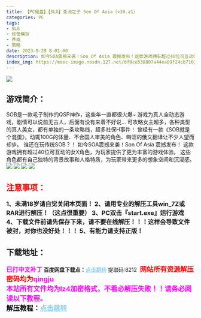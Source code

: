 ```yaml
---
title: 【PC硬盘】【SLG】亚洲之子 Son Of Asia（v30.a1）
categories: PC
tags:
- SLG
- 经营模拟
- 养成
- 策略
date: 2023-9-29 8:01:00
description: 如今SOA震撼来袭！Son Of Asia 震撼发布！这款游戏拥有超过40位可互动的女X角色，为玩家提供了更为丰富的游戏体验。这些角色都有自己独特的背景故事和人格特质，为玩家带来更多的想象空间和沉浸感。
index_img: https://mooc-image.nosdn.127.net/6f0ce538807a44ea89f24cb7103b3a2d.webp
---
```

![](https://mooc-image.nosdn.127.net/6f0ce538807a44ea89f24cb7103b3a2d.webp)
## 游戏简介：
SOB是一款毛子制作的QSP神作，这些年一直都很火爆~
游戏为真人全动态游戏，剧情可以说前无古人，后面有没有来着不好说...
可攻略女主超多，各种类型的真人美女，都有单独的一条攻略线，超多社保H事件！
曾经有一款《SOB就是个混蛋》，动辄100G的体量、不合国人审美的角色、晦涩的俄文翻译让不少人望而却步。
谁还在玩传统SOB？！
如今SOA震撼来袭！Son Of Asia 震撼发布！
这款游戏拥有超过40位可互动的女X角色，为玩家提供了更为丰富的游戏体验。
这些角色都有自己独特的背景故事和人格特质，为玩家带来更多的想象空间和沉浸感。
![](https://files.superbed.cn/store/superbed/a8/b0/64cf94d01ddac507ccbca8b0.webp)
![](https://files.superbed.cn/store/superbed/ef/dc/64cf97221ddac507ccc3efdc.webp)
![](https://files.superbed.cn/store/superbed/8e/16/64cf97dc1ddac507ccc68e16.webp)
![](https://files.superbed.cn/store/superbed/64/58/64cf98401ddac507ccc86458.webp)





## <font color=#FF0000 >注意事项：</font>
<font size=3><b>1、未满18岁请自觉关闭本页面！
2、请用专业的解压工具win_7Z或RAR进行解压！（这点很重要）
3、PC双击『start.exe』运行游戏
4、下载文件前请先保存下来，请不要在线解压！！！这样会导致文件被封，对你也没好处！！！
5、有能力请支持正版！</b></font>

## 下载地址：
<font color=#FF00FF size=3><b>已打中文补丁</b></font>
<b>百度网盘下载点：</b><a href="https://pan.baidu.com/s/1yO3CB02mwQ_ZCw_cmqZbPA?pwd=8212" style="color: #87CEEB;"><b>点击跳转</b></a> 提取码:8212
<a style="padding: 0" href="https://post.qingju.org/AD/"><img style="max-width:100%" src="https://img.acgus.top/i/2024/07/478f689b8021d8d499ab43d21acf137a.gif" alt=""></a>
<b><font color=#FF0000 size=4>网站所有资源解压密码均为</b></font><b><font color=#FF00FF size=4>qingju</font><font color=#FF0000 ></font></b><br><b><font color=#FF00FF size=4>本站所有文件均为lz4加密格式，不看必解压失败！！请务必阅读以下教程。</b></font><br><b><font color=#000 size=4>解压教程：</b><a href="https://post.qingju.org/tutorial/000/" style="color: #87CEEB;"><b>点击跳转</b></a>
